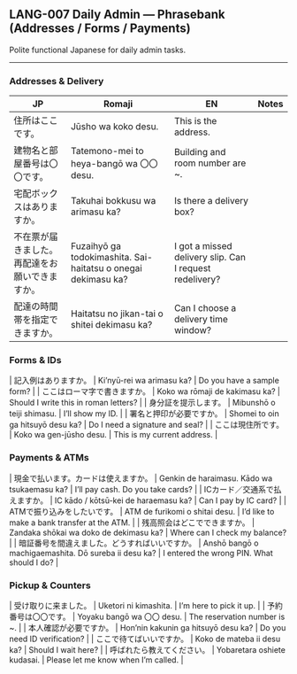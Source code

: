 ## LANG-007 Daily Admin — Phrasebank (Addresses / Forms / Payments)

Polite functional Japanese for daily admin tasks.

---

### Addresses & Delivery
| JP | Romaji | EN | Notes |
|---|---|---|---|
| 住所はここです。 | Jūsho wa koko desu. | This is the address. |
| 建物名と部屋番号は〇〇です。 | Tatemono-mei to heya-bangō wa 〇〇 desu. | Building and room number are ~. |
| 宅配ボックスはありますか。 | Takuhai bokkusu wa arimasu ka? | Is there a delivery box? |
| 不在票が届きました。再配達をお願いできますか。 | Fuzaihyō ga todokimashita. Sai-haitatsu o onegai dekimasu ka? | I got a missed delivery slip. Can I request redelivery? |
| 配達の時間帯を指定できますか。 | Haitatsu no jikan-tai o shitei dekimasu ka? | Can I choose a delivery time window? |

### Forms & IDs
| 記入例はありますか。 | Ki’nyū-rei wa arimasu ka? | Do you have a sample form? |
| ここはローマ字で書きますか。 | Koko wa rōmaji de kakimasu ka? | Should I write this in roman letters? |
| 身分証を提示します。 | Mibunshō o teiji shimasu. | I’ll show my ID. |
| 署名と押印が必要ですか。 | Shomei to oin ga hitsuyō desu ka? | Do I need a signature and seal? |
| ここは現住所です。 | Koko wa gen-jūsho desu. | This is my current address. |

### Payments & ATMs
| 現金で払います。カードは使えますか。 | Genkin de haraimasu. Kādo wa tsukaemasu ka? | I’ll pay cash. Do you take cards? |
| ICカード／交通系で払えますか。 | IC kādo / kōtsū-kei de haraemasu ka? | Can I pay by IC card? |
| ATMで振り込みをしたいです。 | ATM de furikomi o shitai desu. | I’d like to make a bank transfer at the ATM. |
| 残高照会はどこでできますか。 | Zandaka shōkai wa doko de dekimasu ka? | Where can I check my balance? |
| 暗証番号を間違えました。どうすればいいですか。 | Anshō bangō o machigaemashita. Dō sureba ii desu ka? | I entered the wrong PIN. What should I do? |

### Pickup & Counters
| 受け取りに来ました。 | Uketori ni kimashita. | I’m here to pick it up. |
| 予約番号は〇〇です。 | Yoyaku bangō wa 〇〇 desu. | The reservation number is ~. |
| 本人確認が必要ですか。 | Hon’nin kakunin ga hitsuyō desu ka? | Do you need ID verification? |
| ここで待てばいいですか。 | Koko de mateba ii desu ka? | Should I wait here? |
| 呼ばれたら教えてください。 | Yobaretara oshiete kudasai. | Please let me know when I’m called. |


